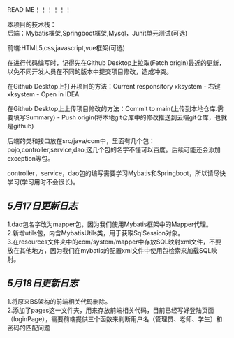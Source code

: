 READ ME！！！！！！  


本项目的技术栈：  
后端：Mybatis框架,Springboot框架,Mysql，Junit单元测试(可选)  

前端:HTML5,css,javascript,vue框架(可选)  

在进行代码编写时，记得先在Github Desktop上拉取(Fetch origin)最近的更新，以免不同开发人员在不同的版本中提交项目修改，造成冲突。  

在Github Desktop上打开项目的方法：Current responsitory xksystem - 右键xksystem - Open in IDEA  

在Github Desktop上上传项目修改的方法：Commit to main(上传到本地仓库.需要填写Summary) - Push origin(将本地git仓库中的修改推送到云端git仓库，也就是github)  


后端的类和接口放在src/java/com中，里面有几个包：pojo,controller,service,dao,这几个包的名字不懂可以百度。后续可能还会添加exception等包。  

controller，service，dao包的编写需要学习Mybatis和Springboot，所以请尽快学习(学习用时不会很长)。  

    
*5月17日更新日志* 
-----------------
1.dao包名字改为mapper包，因为我们使用Mybatis框架中的Mapper代理。  
2.新增utils包，内含MybatisUtils类，用于获取SqlSession对象。  
3.在resources文件夹中的com/system/mapper中存放SQL映射xml文件，不要放在其他地方，因为我们在mybatis的配置xml文件中使用包检索来加载SQL映射。

*5月18日更新日志*
-----------------
1.将原来BS架构的前端相关代码删除。    
2.添加了pages这一文件夹，用来存放前端相关代码，目前已经写好登陆页面（loginPage），需要前端提供三个函数来判断用户名（管理员、老师、学生）和密码的匹配问题


